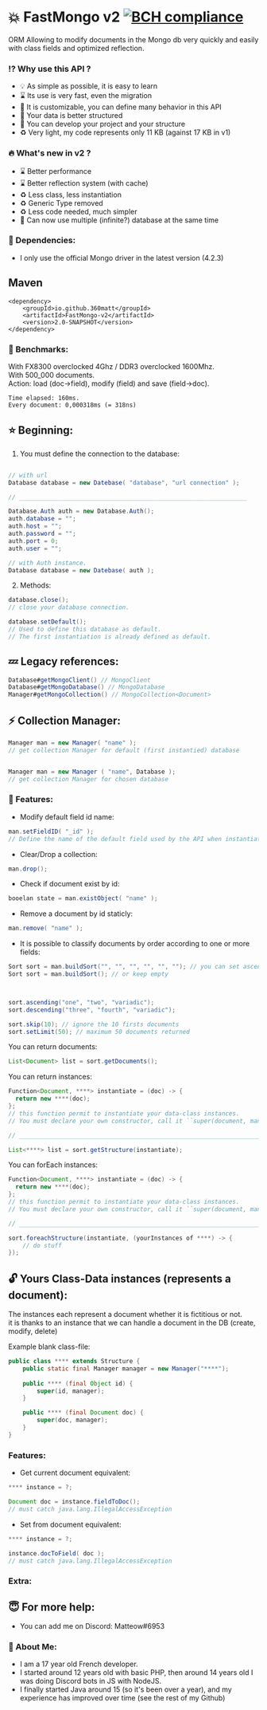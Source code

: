 # :boom: FastMongo v2 [![BCH compliance](https://bettercodehub.com/edge/badge/360matt/FastMongo-v2?branch=master)](https://bettercodehub.com/)

ORM Allowing to modify documents in the Mongo db very quickly and easily with class fields and optimized reflection.

### :interrobang: Why use this API ?
* :bulb: As simple as possible, it is easy to learn
* :hourglass: Its use is very fast, even the migration
* :art: It is customizable, you can define many behavior in this API
* :floppy_disk: Your data is better structured
* :vertical_traffic_light: You can develop your project and your structure
* :recycle: Very light, my code represents only 11 KB (against 17 KB in v1)

### :fire: What's new in v2 ?
* :hourglass: Better performance
* :hourglass: Better reflection system (with cache)
* :recycle: Less class, less instantiation
* :recycle: Generic Type removed
* :recycle: Less code needed, much simpler
* :busts_in_silhouette: Can now use multiple (infinite?) database at the same time

### :link: Dependencies:
* I only use the official Mongo driver in the latest version (4.2.3)

## Maven
```
<dependency>
    <groupId>io.github.360matt</groupId>
    <artifactId>FastMongo-v2</artifactId>
    <version>2.0-SNAPSHOT</version>
</dependency>
```

### :muscle: Benchmarks:
With FX8300 overclocked 4Ghz / DDR3 overclocked 1600Mhz.  
With 500_000 documents.  
Action: load (doc->field), modify (field) and save (field->doc).  

```
Time elapsed: 160ms.
Every document: 0,000318ms (= 318ns)
```



## :star: Beginning:
1. You must define the connection to the database:
```java

// with url
Database database = new Datebase( "database", "url connection" );

// ________________________________________________________________

Database.Auth auth = new Database.Auth();
auth.database = "";
auth.host = "";
auth.password = "";
auth.port = 0;
auth.user = "";

// with Auth instance.
Database database = new Datebase( auth );
```
2. Methods:
```java
database.close();
// close your database connection.

database.setDefault();
// Used to define this database as default.
// The first instantiation is already defined as default.

```

## :zzz: Legacy references:
```java
Database#getMongoClient() // MongoClient
Database#getMongoDatabase() // MongoDatabase
Manager#getMongoCollection() // MongoCollection<Document>
```

## :zap: Collection Manager:
```java
Manager man = new Manager( "name" );
// get collection Manager for default (first instantied) database


Manager man = new Manager ( "name", Database );
// get collection Manager for chosen database


```

### :hammer: Features:
* Modify default field id name:  
```java
man.setFieldID( "_id" );
// Define the name of the default field used by the API when instantiating data classes.
```

* Clear/Drop a collection:  
```java
man.drop();
```

* Check if document exist by id:  
```java
booelan state = man.existObject( "name" );
```

* Remove a document by id staticly:  
```java
man.remove( "name" );
```

* It is possible to classify documents by order according to one or more fields:  
```java
Sort sort = man.buildSort("", "", "", "", "", ""); // you can set ascending fields here
Sort sort = man.buildSort(); // or keep empty



sort.ascending("one", "two", "variadic");
sort.descending("three", "fourth", "variadic");

sort.skip(10); // ignore the 10 firsts documents
sort.setLimit(50); // maximum 50 documents returned
```

You can return documents:
```java
List<Document> list = sort.getDocuments();
```

You can return instances:
```java
Function<Document, ****> instantiate = (doc) -> {
  return new ****(doc);
};
// this function permit to instantiate your data-class instances.
// You must declare your own constructor, call it ``super(document, manager);``

// ___________________________________________________________________________

List<****> list = sort.getStructure(instantiate);

```

You can forEach instances:
```java
Function<Document, ****> instantiate = (doc) -> {
  return new ****(doc);
};
// this function permit to instantiate your data-class instances.
// You must declare your own constructor, call it ``super(document, manager);``

// ___________________________________________________________________________

sort.foreachStructure(instantiate, (yourInstances of ****) -> {
    // do stuff
});


```

## :unlock: Yours Class-Data instances (represents a document):
The instances each represent a document whether it is fictitious or not.  
it is thanks to an instance that we can handle a document in the DB (create, modify, delete) 

Example blank class-file:
```java
public class **** extends Structure {
    public static final Manager manager = new Manager("****");
    
    public **** (final Object id) {
        super(id, manager);
    }

    public **** (final Document doc) {
        super(doc, manager);
    }
}
```


### Features:
* Get current document equivalent:
```java
**** instance = ?;

Document doc = instance.fieldToDoc(); 
// must catch java.lang.IllegalAccessException
```
* Set from document equivalent:
```java
**** instance = ?;

instance.docToField( doc ); 
// must catch java.lang.IllegalAccessException
```

### Extra:

## :innocent: For more help:
* You can add me on Discord: Matteow#6953

### :ghost: About Me:
* I am a 17 year old French developer.
* I started around 12 years old with basic PHP, then around 14 years old I was doing Discord bots in JS with NodeJS.
* I finally started Java around 15 (so it's been over a year), and my experience has improved over time (see the rest of my Github) 
